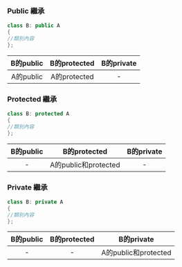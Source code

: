 ### Public 繼承
```cpp
class B: public A
{
//類別內容 
};
```


| B的public | B的protected | B的private |
| :-------: | :----------: | :--------: |
| A的public | A的protected |     -      |

### Protected 繼承
```cpp
class B: protected A
{
//類別內容 
};
```


| B的public |     B的protected     | B的private |
| :-------: | :------------------: | :--------: |
|     -     | A的public和protected |     -      |

### Private 繼承
```cpp
class B: private A
{
//類別內容 
};
```


| B的public | B的protected |      B的private      |
| :-------: | :----------: | :------------------: |
|     -     |      -       | A的public和protected |

